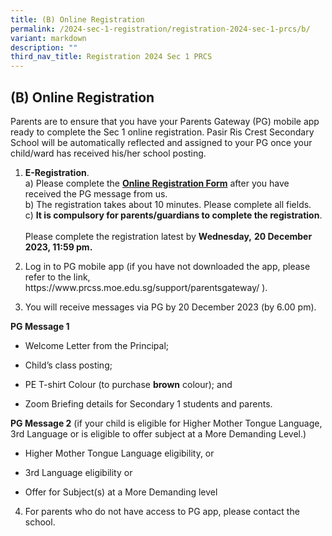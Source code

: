 ```yaml
---
title: (B) Online Registration
permalink: /2024-sec-1-registration/registration-2024-sec-1-prcs/b/
variant: markdown
description: ""
third_nav_title: Registration 2024 Sec 1 PRCS
---
```

<h2><strong>(B) Online Registration</strong></h2><p>Parents are to ensure that you have your Parents Gateway (PG) mobile app ready to complete the Sec 1 online registration. Pasir Ris Crest Secondary School will be automatically reflected and assigned to your PG once your child/ward has received his/her school posting.</p><ol data-tight="true" class="tight"><li><p><strong>E-Registration</strong>.<br>a) Please complete the <strong><a href="https://form.gov.sg/657954b324518d0012835009" rel="noopener noreferrer nofollow" target="_blank">Online Registration Form</a></strong> after you have received the PG message from us.<br>b)&nbsp;The registration takes about 10 minutes. Please complete all fields.<br>c) <strong>It is compulsory for parents/guardians to complete the registration</strong>. <br><br>Please complete the registration latest by&nbsp;<strong>Wednesday,</strong> <strong>20 December 2023, 11:59 pm.</strong>&nbsp;</p><p></p></li><li><p>Log in to PG mobile app (if you have not downloaded the app, please refer to the link, <a rel="noopener noreferrer nofollow" target="_blank">https://www.prcss.moe.edu.sg/support/parentsgateway/</a> ).</p></li><li><p>You will receive messages via PG by 20 December 2023 (by 6.00 pm).</p></li></ol><p><strong>PG Message 1</strong></p><ul data-tight="true" class="tight"><li><p>Welcome Letter from the Principal;</p></li><li><p>Child’s class posting;</p></li><li><p>PE T-shirt Colour (to purchase <strong>brown</strong> colour); and</p></li><li><p>Zoom Briefing details for Secondary 1 students and parents.</p></li></ul><p></p><p><strong>PG Message 2</strong> (if your child is eligible for Higher Mother Tongue Language, 3rd Language or is eligible to offer subject at a More Demanding Level.)</p><ul data-tight="true" class="tight"><li><p>Higher Mother Tongue Language eligibility, or</p></li><li><p>3rd Language eligibility or</p></li><li><p>Offer for Subject(s) at a More Demanding level<br></p></li></ul><ol start="4" data-tight="true" class="tight"><li><p>For parents who do not have access to PG app, please contact the school.</p></li></ol><p></p>